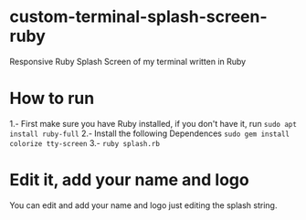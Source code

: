 # custom-terminal-splash-screen-ruby
Responsive Ruby Splash Screen of my terminal written in Ruby

# How to run

 1.- First make sure you have Ruby installed, if you don't have it, run `sudo apt install ruby-full`
 2.- Install the following Dependences
    `sudo gem install colorize tty-screen`
 3.- `ruby splash.rb`

 # Edit it, add your name and logo

 You can edit and add your name and logo just editing the splash string. 
